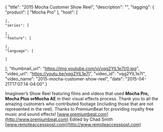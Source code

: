 {
  "title": "2015 Mocha Customer Show Reel",
  "description": "",
  "tagging": {
    "product": [
      "Mocha Pro"
    ],
    "host": [

    ],
    "series": [

    ],
    "feature": [

    ],
    "language": [

    ]
  },
  "thumbnail_url": "https://img.youtube.com/vi/vqg2YlL1e7I/0.jpg",
  "video_url": "https://youtu.be/vqg2YlL1e7I",
  "video_id": "vqg2YlL1e7I",
  "video_name": "2015-mocha-customer-show-reel",
  "date": "2015-04-21T17:07:14-04:00"
}

Imagineer’s Show Reel featuring films and videos that used **Mocha Pro, Mocha
Plus **or**Mocha AE** in their visual effects process. Thank you to all the
amazing customers who contributed footage (including those that are not
represented in the reel). Thanks to PremiumBeat for providing royalty free
music and sound effects! [www.premiumbeat.com](http://www.premiumbeat.com)
Edited by Chad Smith
[www.remoteaccesspost.com](http://www.remoteaccesspost.com)
